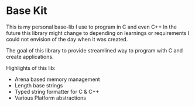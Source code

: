 # Base Kit
This is my personal base-lib I use to program in C and even C++
In the future this library might change to depending on learnings or requirements I could not envision of the day when it was created.

The goal of this library to provide streamlined way to program with C and create applications.

Highlights of this lib:

+ Arena based memory management
+ Length base strings
+ Typed string formatter for C & C++
+ Various Platform abstractions

